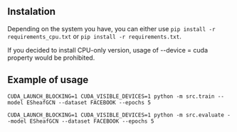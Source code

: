 ## Instalation
Depending on the system you have, you can either use
```pip install -r requirements_cpu.txt``` or ```pip install -r requirements.txt```.

If you decided to install CPU-only version, usage of --device = cuda property would be prohibited.

## Example of usage

```CUDA_LAUNCH_BLOCKING=1 CUDA_VISIBLE_DEVICES=1 python -m src.train --model ESheafGCN --dataset FACEBOOK --epochs 5```

```CUDA_LAUNCH_BLOCKING=1 CUDA_VISIBLE_DEVICES=1 python -m src.evaluate --model ESheafGCN --dataset FACEBOOK --epochs 5```
